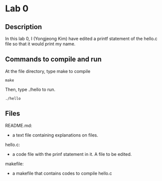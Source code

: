# Lab 0

## Description

In this lab 0, I (Yongjeong Kim) have edited a printf statement of the hello.c file so that it would print my name. 



## Commands to compile and run

At the file directory, type make to compile 

```
make
```

Then, type ./hello to run.
```
./hello
```



## Files
README.md: 
* a text file containing explanations on files.

hello.c: 
* a code file with the prinf statement in it. A file to be edited.

makefile: 
* a makefile that contains codes to compile hello.c


